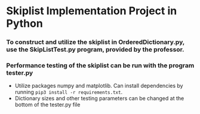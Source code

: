 # Skiplist Implementation Project in Python

### To construct and utilize the skiplist in **OrderedDictionary.py**, use the **SkipListTest.py** program, provided by the professor.

### Performance testing of the skiplist can be run with the program **tester.py**<br>

- Utilize packages numpy and matplotlib. Can install dependencies by running `pip3 install -r requirements.txt`. 
- Dictionary sizes and other testing parameters can be changed at the bottom of the tester.py file<br>
